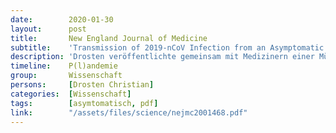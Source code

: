 ```yaml
---
date:        2020-01-30
layout:      post
title:       New England Journal of Medicine
subtitle:    'Transmission of 2019-nCoV Infection from an Asymptomatic Contact in Germany'
description: 'Drosten veröffentlichte gemeinsam mit Medizinern einer Münchner Klinik die Kurzstudie "Übertragung der 2019-nCoV-Infektion von einem asymptomatischen Kontakt in Deutschland". Wie sich später herausstellte war die Indexpatientin, eine Geschäftsreisende aus China, sehr wohl krank war und hatte sich mit profanem Paracetamol fit für den Arbeitstag gemacht.'
timeline:    P(l)andemie
group:       Wissenschaft
persons:     [Drosten Christian]
categories:  [Wissenschaft]
tags:        [asymtomatisch, pdf]
link:        "/assets/files/science/nejmc2001468.pdf"
---
```

<object data="{{ page.link }}" style='height:calc(100vh - 400px); width: 100%' type='application/pdf'></object>
